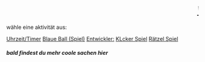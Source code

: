 <html lang="en">
<head>
  <meta charset="UTF-8">
  <meta http-equiv="X-UA-Compatible" content="IE=Edge">
  <meta name="viewport" content="width=device-width, initial-scale=1">
  <body>
    <h1><em><marquee><u>Willkommen!</u></marquee></em></h1>
    <p>wähle eine aktivität aus:</p>
    <a href="uhr.html">Uhrzeit/Timer</a>
    <a href="snak.html">Blaue Ball (Spiel)</a>
    <a href="entwickler.html">Entwickler:</a>
    <a href="klick.html">KLcker Spiel</a>
    <a href="quiz.html">Rätzel Spiel</a>
    <h5>bald findest du mehr coole sachen hier</h5>
  </body>
</html>
